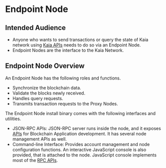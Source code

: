 # Endpoint Node

## Intended Audience <a id="intended-audience"></a>

- Anyone who wants to send transactions or query the state of Kaia network using [Kaia APIs](../../references/json-rpc/klay/account-created) needs to do so via an Endpoint Node.
- Endpoint Nodes are the interface to the Kaia Network.  

## Endpoint Node Overview <a id="endpoint-node-overview"></a>

An Endpoint Node has the following roles and functions.

- Synchronize the blockchain data. 
- Validate the blocks newly received.
- Handles query requests.
- Transmits transaction requests to the Proxy Nodes.

The Endpoint Node install binary comes with the following interfaces and utilities.

- JSON-RPC APIs: JSON-RPC server runs inside the node, and it exposes [APIs](../../references/json-rpc/klay/account-created) for Blockchain Application development. It has several node management APIs as well.
- Command-line Interface: Provides account management and node configuration functions. An interactive JavaScript console is also provided, that is attached to the node. JavaScript console implements most of the [RPC APIs](../../references/json-rpc/references.md).
